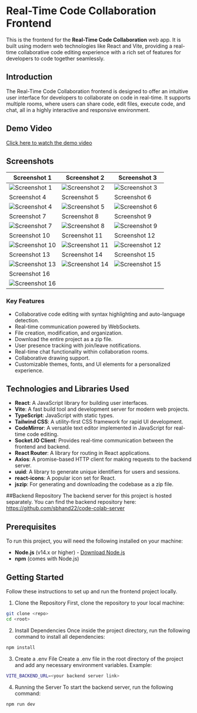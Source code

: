 # Real-Time Code Collaboration Frontend

This is the frontend for the **Real-Time Code Collaboration** web app. It is built using modern web technologies like React and Vite, providing a real-time collaborative code editing experience with a rich set of features for developers to code together seamlessly.

## Introduction

The Real-Time Code Collaboration frontend is designed to offer an intuitive user interface for developers to collaborate on code in real-time. It supports multiple rooms, where users can share code, edit files, execute code, and chat, all in a highly interactive and responsive environment.

## Demo Video

[Click here to watch the demo video](https://youtu.be/ZARH1xeNyQM)

## Screenshots

| Screenshot 1 | Screenshot 2 | Screenshot 3 |
| ------------ | ------------ | ------------ |
| ![Screenshot 1](https://raw.githubusercontent.com/sbhand22/code-colab-client/refs/heads/main/src/assets/demo%20images/Screenshot%20(3).png) | ![Screenshot 2](https://raw.githubusercontent.com/sbhand22/code-colab-client/refs/heads/main/src/assets/demo%20images/Screenshot%20(4).png) | ![Screenshot 3](https://raw.githubusercontent.com/sbhand22/code-colab-client/refs/heads/main/src/assets/demo%20images/Screenshot%20(5).png) |
| Screenshot 4 | Screenshot 5 | Screenshot 6 |
| ![Screenshot 4](https://raw.githubusercontent.com/sbhand22/code-colab-client/refs/heads/main/src/assets/demo%20images/Screenshot%20(6).png) | ![Screenshot 5](https://raw.githubusercontent.com/sbhand22/code-colab-client/refs/heads/main/src/assets/demo%20images/Screenshot%20(7).png) | ![Screenshot 6](https://raw.githubusercontent.com/sbhand22/code-colab-client/refs/heads/main/src/assets/demo%20images/Screenshot%20(8).png) |
| Screenshot 7 | Screenshot 8 | Screenshot 9 |
| ![Screenshot 7](https://raw.githubusercontent.com/sbhand22/code-colab-client/refs/heads/main/src/assets/demo%20images/Screenshot%20(9).png) | ![Screenshot 8](https://raw.githubusercontent.com/sbhand22/code-colab-client/refs/heads/main/src/assets/demo%20images/Screenshot%20(10).png) | ![Screenshot 9](https://raw.githubusercontent.com/sbhand22/code-colab-client/refs/heads/main/src/assets/demo%20images/Screenshot%20(11).png) |
| Screenshot 10 | Screenshot 11 | Screenshot 12 |
| ![Screenshot 10](https://raw.githubusercontent.com/sbhand22/code-colab-client/refs/heads/main/src/assets/demo%20images/Screenshot%20(12).png) | ![Screenshot 11](https://raw.githubusercontent.com/sbhand22/code-colab-client/refs/heads/main/src/assets/demo%20images/Screenshot%20(13).png) | ![Screenshot 12](https://raw.githubusercontent.com/sbhand22/code-colab-client/refs/heads/main/src/assets/demo%20images/Screenshot%20(14).png) |
| Screenshot 13 | Screenshot 14 | Screenshot 15 |
| ![Screenshot 13](https://raw.githubusercontent.com/sbhand22/code-colab-client/refs/heads/main/src/assets/demo%20images/Screenshot%20(15).png) | ![Screenshot 14](https://raw.githubusercontent.com/sbhand22/code-colab-client/refs/heads/main/src/assets/demo%20images/Screenshot%20(16).png) | ![Screenshot 15](https://raw.githubusercontent.com/sbhand22/code-colab-client/refs/heads/main/src/assets/demo%20images/Screenshot%20(17).png) |
| Screenshot 16 | 
| ![Screenshot 16](https://raw.githubusercontent.com/sbhand22/code-colab-client/refs/heads/main/src/assets/demo%20images/Screenshot%20(18).png) | 

### Key Features

- Collaborative code editing with syntax highlighting and auto-language detection.
- Real-time communication powered by WebSockets.
- File creation, modification, and organization.
- Download the entire project as a zip file.
- User presence tracking with join/leave notifications.
- Real-time chat functionality within collaboration rooms.
- Collaborative drawing support.
- Customizable themes, fonts, and UI elements for a personalized experience.

## Technologies and Libraries Used

- **React**: A JavaScript library for building user interfaces.
- **Vite**: A fast build tool and development server for modern web projects.
- **TypeScript**: JavaScript with static types.
- **Tailwind CSS**: A utility-first CSS framework for rapid UI development.
- **CodeMirror**: A versatile text editor implemented in JavaScript for real-time code editing.
- **Socket.IO Client**: Provides real-time communication between the frontend and backend.
- **React Router**: A library for routing in React applications.
- **Axios**: A promise-based HTTP client for making requests to the backend server.
- **uuid**: A library to generate unique identifiers for users and sessions.
- **react-icons**: A popular icon set for React.
- **jszip**: For generating and downloading the codebase as a zip file.


##Backend Repository
The backend server for this project is hosted separately. You can find the backend repository here:
https://github.com/sbhand22/code-colab-server

## Prerequisites

To run this project, you will need the following installed on your machine:

- **Node.js** (v14.x or higher) - [Download Node.js](https://nodejs.org/)
- **npm** (comes with Node.js)

## Getting Started

Follow these instructions to set up and run the frontend project locally.

1. Clone the Repository
First, clone the repository to your local machine:
```bash
git clone <repo>
cd <root>
```

2. Install Dependencies
Once inside the project directory, run the following command to install all dependencies:
```bash
npm install
```

3. Create a .env File
Create a .env file in the root directory of the project and add any necessary environment variables. Example:
```bash
VITE_BACKEND_URL=<your backend server link>
```

4. Running the Server
To start the backend server, run the following command:

```bash
npm run dev

```

